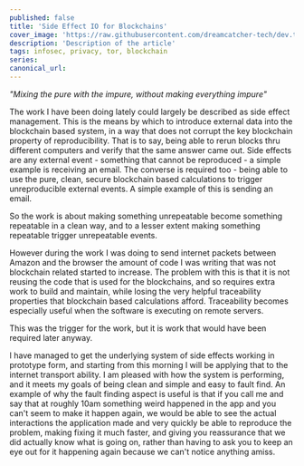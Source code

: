 ```yaml
---
published: false
title: 'Side Effect IO for Blockchains'
cover_image: 'https://raw.githubusercontent.com/dreamcatcher-tech/dev.to/master/blog-posts/side-effects/assets/mixing-droplet.jpg'
description: 'Description of the article'
tags: infosec, privacy, tor, blockchain
series:
canonical_url:
---
```


_"Mixing the pure with the impure, without making everything impure"_

The work I have been doing lately could largely be described as side effect
management. This is the means by which to introduce external data into the
blockchain based system, in a way that does not corrupt the key blockchain
property of reproducibility. That is to say, being able to rerun blocks thru
different computers and verify that the same answer came out. Side effects are
any external event - something that cannot be reproduced - a simple example is
receiving an email. The converse is required too - being able to use the pure,
clean, secure blockchain based calculations to trigger unreproducible external
events. A simple example of this is sending an email.

So the work is about making something unrepeatable become something repeatable
in a clean way, and to a lesser extent making something repeatable trigger
unrepeatable events.

However during the work I was doing to send internet packets between Amazon and
the browser the amount of code I was writing that was not blockchain related
started to increase. The problem with this is that it is not reusing the code
that is used for the blockchains, and so requires extra work to build and
maintain, while losing the very helpful traceability properties that blockchain
based calculations afford. Traceability becomes especially useful when the
software is executing on remote servers.

This was the trigger for the work, but it is work that would have been required
later anyway.

I have managed to get the underlying system of side effects working in prototype
form, and starting from this morning I will be applying that to the internet
transport ability. I am pleased with how the system is performing, and it meets
my goals of being clean and simple and easy to fault find. An example of why the
fault finding aspect is useful is that if you call me and say that at roughly
10am something weird happened in the app and you can't seem to make it happen
again, we would be able to see the actual interactions the application made and
very quickly be able to reproduce the problem, making fixing it much faster, and
giving you reassurance that we did actually know what is going on, rather than
having to ask you to keep an eye out for it happening again because we can't
notice anything amiss.
